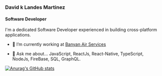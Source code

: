 ### David k Landes Martinez

#### Software Developer

I'm a dedicated Software Developer experienced in building cross-platform applications.

- 🔭 I’m currently working at [Banyan Air Services](https://banyanair.com)

- 💬 Ask me about... JavaScript, ReactJs, React-Native, TypeScript, NodeJs, FireBase, SQL, GraphQL.

<!-- # David K Landes Martinez

I'm a dedicated Software Developer experienced in building cross-platform applications. -->

<!-- I'm a dedicated JavaScript Software Developer with experience using React, NextJS, React-Native, Expo, NodeJS, TypeScript, iLe RPG, MongoDB, Firebase, SQL, and GraphQL. -->

[![Anurag's GitHub stats](https://github-readme-stats.vercel.app/api?username=david-kai-landes)](https://github.com/anuraghazra/github-readme-stats)
